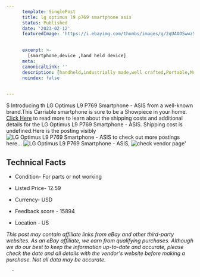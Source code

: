 ```yaml
---
      template: SinglePost
      title: lg optimus l9 p769 smartphone asis
      status: Published
      date: '2023-02-12'
      featuredImage: 'https://i.ebayimg.com/thumbs/images/g/2qUAAOSwwz5i-~tu/s-l225.jpg'
       

      excerpt: >-
        [smartphone,device ,hand held device]
      meta:
      canonicalLink: ''
      description: [handheld,industrially made,well crafted,Portable,Mobile,Compact,Convenient,Lightweight,Maneuverable,Man-portable,Miniature,Carriable,Hand-held,Light,Holdable,Transportable,Mobile device,Pocket-sized,On-the-go,Wireless,Cordless,Compact size,Convenient size, smartphone,device ,hand held device]
      noindex: false
      

---
```

$
      Introducing th LG Optimus L9 P769 Smartphone - ASIS from a well-known brand.This Carriable smartphone is sure to be a Showpiece in your home. [Click Here](https://www.ebay.com/itm/144683630105?hash=item21afd0fe19%3Ag%3A2qUAAOSwwz5i-%7Etu&mkevt=1&mkcid=1&mkrid=711-53200-19255-0&campid=%253CePNCampaignId%253E&customid=%253CreferenceId%253E&toolid=10049) to read more to learn about the shipping costs and additional details for the LG Optimus L9 P769 Smartphone - ASIS. Shipping cost is undefined.Here is the posting visibly ![LG Optimus L9 P769 Smartphone - ASIS](https://i.ebayimg.com/thumbs/images/g/2qUAAOSwwz5i-~tu/s-l225.jpg) to check out more postings here... ![LG Optimus L9 P769 Smartphone - ASIS](https://i.ebayimg.com/images/g/2qUAAOSwwz5i-~tu/s-l1600.jpg), ![check vendor page](https://origin-galleryplus.ebayimg.com/ws/web/144683630105_2_0_1/225x225.jpg,https://origin-galleryplus.ebayimg.com/ws/web/144683630105_3_0_1/225x225.jpg,https://origin-galleryplus.ebayimg.com/ws/web/144683630105_4_0_1/225x225.jpg,https://origin-galleryplus.ebayimg.com/ws/web/144683630105_5_0_1/225x225.jpg)'

      

 ## Technical Facts 



     
      

 - Condition- For parts or not working 


      

 - Listed Price- 12.59 


      

 - Currency- USD 


      

 - Feedback score - 15894 


      

 - Location - US 


      
      

 *_This post may contain affiliate links from eBay and other third-party websites. As an eBay affiliate, we earn from qualifying purchases. Although we do our best to keep the information up-to-date and accurate, please check the date and all details with the vendor's website before making a purchase. Not all data may be accurate._*




      -

